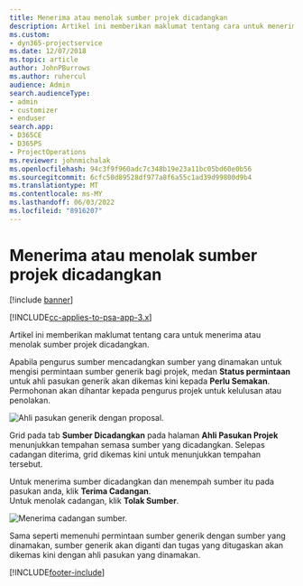 ```yaml
---
title: Menerima atau menolak sumber projek dicadangkan
description: Artikel ini memberikan maklumat tentang cara untuk menerima atau menolak sumber projek dicadangkan.
ms.custom:
- dyn365-projectservice
ms.date: 12/07/2018
ms.topic: article
author: JohnPBurrows
ms.author: ruhercul
audience: Admin
search.audienceType:
- admin
- customizer
- enduser
search.app:
- D365CE
- D365PS
- ProjectOperations
ms.reviewer: johnmichalak
ms.openlocfilehash: 94c3f9f960adc7c348b19e23a11bc05bd60e0b56
ms.sourcegitcommit: 6cfc50d89528df977a8f6a55c1ad39d99800d9b4
ms.translationtype: MT
ms.contentlocale: ms-MY
ms.lasthandoff: 06/03/2022
ms.locfileid: "8916207"
---
```

# <a name="accept-or-reject-a-proposed-project-resource"></a>Menerima atau menolak sumber projek dicadangkan

[!include [banner](../includes/psa-now-project-operations.md)]

[!INCLUDE[cc-applies-to-psa-app-3.x](../includes/cc-applies-to-psa-app-3x.md)]

Artikel ini memberikan maklumat tentang cara untuk menerima atau menolak sumber projek dicadangkan.

Apabila pengurus sumber mencadangkan sumber yang dinamakan untuk mengisi permintaan sumber generik bagi projek, medan **Status permintaan** untuk ahli pasukan generik akan dikemas kini kepada **Perlu Semakan**. Permohonan akan dihantar kepada pengurus projek untuk kelulusan atau penolakan.

![Ahli pasukan generik dengan proposal.](media/RM-how-to-19.png)

Grid pada tab **Sumber Dicadangkan** pada halaman **Ahli Pasukan Projek** menunjukkan tempahan semasa sumber yang dicadangkan. Selepas cadangan diterima, grid dikemas kini untuk menunjukkan tempahan tersebut. 

Untuk menerima sumber dicadangkan dan menempah sumber itu pada pasukan anda, klik **Terima Cadangan**.  
Untuk menolak cadangan, klik **Tolak Sumber**.

![Menerima cadangan sumber.](media/RM-how-to-20.png) 

Sama seperti memenuhi permintaan sumber generik dengan sumber yang dinamakan, sumber generik akan diganti dan tugas yang ditugaskan akan dikemas kini dengan ahli pasukan yang dinamakan.


[!INCLUDE[footer-include](../includes/footer-banner.md)]
